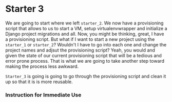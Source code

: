 # Starter 3

We are going to start where we left `starter_2`.  We now have a provisioning script that allows to us to start a VM, setup virtualenvwrapper and initialize a Django project migrations and all.  Now, you might be thinking, great, I have a provisioning script.  But what if I want to start a new project using the `starter_1` or `starter_2`?  Wouldn't I have to go into each one and change the project names and adjsut the provisioning script?  Yeah, you would and given the state of our current provisioning script that will be a tedious and error prone process.  That is what we are going to take another step toward making the process less awkward.  

`Starter_3` is going is going to go through the provisioning script and clean it up so that it is is more reusable.

### Instruction for Immediate Use